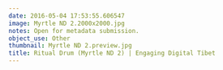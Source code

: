 ```yaml
---
date: 2016-05-04 17:53:55.606547
image: Myrtle ND 2.2000x2000.jpg
notes: Open for metadata submission.
object_use: Other
thumbnail: Myrtle ND 2.preview.jpg
title: Ritual Drum (Myrtle ND 2) | Engaging Digital Tibet
---
```


